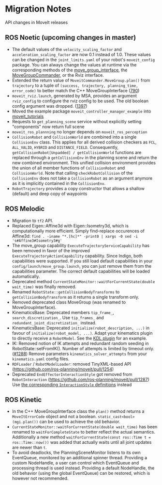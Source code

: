 # Migration Notes

API changes in MoveIt releases

## ROS Noetic (upcoming changes in master)
- The default values of the `velocity_scaling_factor` and `acceleration_scaling_factor` are now 0.1 instead of 1.0.
  These values can be changed in the `joint_limits.yaml` of your robot's `moveit_config` package.
  You can always change the values at runtime via the corresponding methods of the [move_group_interface](http://docs.ros.org/melodic/api/moveit_ros_planning_interface/html/classmoveit_1_1planning__interface_1_1MoveGroupInterface.html#a3e2bd2edccca8aa49a6bec9d039d5bf3),
  the [MoveGroupCommander](http://docs.ros.org/melodic/api/moveit_commander/html/classmoveit__commander_1_1move__group_1_1MoveGroupCommander.html#a0c46ebb5a29bbfe84882f5f296352b90), or the Rviz interface.
- Extended the return value of `MoveitCommander.MoveGroup.plan()` from `trajectory` to a tuple of `(success, trajectory, planning_time, error_code)` to better match the C++ MoveGroupInterface ([790](https://github.com/ros-planning/moveit/pull/790/))
- `moveit_rviz.launch`, generated by MSA, provides an argument `rviz_config` to configure the rviz config to be used. The old boolean config argument was dropped. ([1397](https://github.com/ros-planning/moveit/pull/1397))
- Moved the example package `moveit_controller_manager_example` into [moveit_tutorials](https://github.com/ros-planning/moveit_tutorials)
- Requests to `get_planning_scene` service without explicitly setting "components" now return full scene
- `moveit_ros_plannning` no longer depends on `moveit_ros_perception`
- `CollisionRobot` and `CollisionWorld` are combined into a single `CollisionEnv` class. This applies for all derived collision checkers as `FCL`, `ALL_VALID`, `HYBRID` and `DISTANCE_FIELD`. Consequently, `getCollisionRobot[Unpadded] / getCollisionWorld` functions are replaced through a `getCollisionEnv` in the planning scene and return the new combined environment. This unified collision environment provides the union of all member functions of `CollisionRobot` and `CollisionWorld`. Note that calling `checkRobotCollision` of the `CollisionEnv` does not take a `CollisionRobot` as an argument anymore as it is implicitly contained in the `CollisionEnv`.
- `RobotTrajectory` provides a copy constructor that allows a shallow (default) and deep copy of waypoints

## ROS Melodic

- Migration to ``tf2`` API.
- Replaced Eigen::Affine3d with Eigen::Isometry3d, which is computationally more efficient.
  Simply find-replace occurences of Affine3d:
  ``find . -iname "*.[hc]*" -print0 | xargs -0 sed -i 's#Affine3#Isometry3#g'``
- The move_group capability ``ExecuteTrajectoryServiceCapability`` has been removed in favor of the improved ``ExecuteTrajectoryActionCapability`` capability. Since Indigo, both capabilities were supported. If you still load default capabilities in your ``config/launch/move_group.launch``, you can just remove them from the capabilities parameter. The correct default capabilities will be loaded automatically.
- Deprecated method ``CurrentStateMonitor::waitForCurrentState(double wait_time)`` was finally removed.
- Renamed ``RobotState::getCollisionBodyTransforms`` to ``getCollisionBodyTransform`` as it returns a single transform only.
- Removed deprecated class MoveGroup (was renamed to MoveGroupInterface).
- KinematicsBase: Deprecated members `tip_frame_`, `search_discretization_`.
  Use `tip_frames_` and `redundant_joint_discretization_` instead.
- KinematicsBase: Deprecated `initialize(robot_description, ...)` in favour of `initialize(robot_model, ...)`.
  Adapt your kinematics plugin to directly receive a `RobotModel`. See the [KDL plugin](https://github.com/ros-planning/moveit/tree/melodic-devel/moveit_kinematics/kdl_kinematics_plugin) for an example.
- IK: Removed notion of IK attempts and redundant random seeding in RobotState::setFromIK(). Number of attempts is limited by timeout only. ([#1288](https://github.com/ros-planning/moveit/pull/1288))
  Remove parameters `kinematics_solver_attempts` from your `kinematics.yaml` config files.
- ``RDFLoader`` / ``RobotModelLoader``: removed TinyXML-based API (https://github.com/ros-planning/moveit/pull/1254)
- Deprecated `EndEffectorInteractionStyle` got removed from `RobotInteraction` (https://github.com/ros-planning/moveit/pull/1287)
  Use [the corresponding `InteractionStyle` definitions](https://github.com/ros-planning/moveit/pull/1287/files#diff-24e57a8ea7f2f2d8a63cfc31580d09ddL240) instead

## ROS Kinetic

- In the C++ MoveGroupInterface class the ``plan()`` method returns a ``MoveItErrorCode`` object and not a boolean.
  `static_cast<bool>(mgi.plan())` can be used to achieve the old behavior.
- ``CurrentStateMonitor::waitForCurrentState(double wait_time)`` has been renamed to ``waitForCompleteState`` to better reflect the actual semantics. Additionally a new method ``waitForCurrentState(const ros::Time t = ros::Time::now())`` was added that actually waits until all joint updates are newer than ``t``.
- To avoid deadlocks, the PlanningSceneMonitor listens to its own EventQueue, monitored by an additional spinner thread.
  Providing a custom NodeHandle, a user can control which EventQueue and processing thread is used instead.
  Providing a default NodeHandle, the old behavior (using the global EventQueue) can be restored, which is however not recommended.
